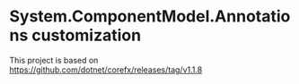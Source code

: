 # System.ComponentModel.Annotations customization

This project is based on https://github.com/dotnet/corefx/releases/tag/v1.1.8
